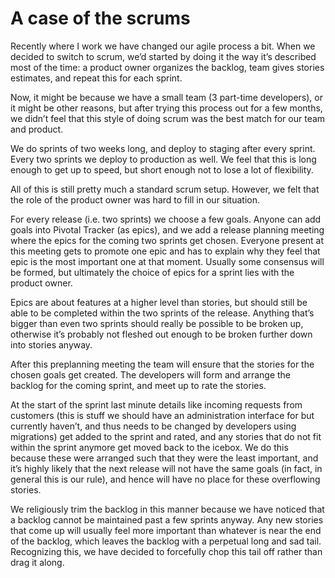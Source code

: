 # A case of the scrums

Recently where I work we have changed our agile process a bit. When we decided to switch to scrum, we’d started by doing it the way it’s described most of the time: a product owner organizes the backlog, team gives stories estimates, and repeat this for each sprint.

Now, it might be because we have a small team (3 part-time developers), or it might be other reasons, but after trying this process out for a few months, we didn’t feel that this style of doing scrum was the best match for our team and product.

We do sprints of two weeks long, and deploy to staging after every sprint. Every two sprints we deploy to production as well. We feel that this is long enough to get up to speed, but short enough not to lose a lot of flexibility.

All of this is still pretty much a standard scrum setup. However, we felt that the role of the product owner was hard to fill in our situation.

For every release (i.e. two sprints) we choose a few goals. Anyone can add goals into Pivotal Tracker (as epics), and we add a release planning meeting where the epics for the coming two sprints get chosen. Everyone present at this meeting gets to promote one epic and has to explain why they feel that epic is the most important one at that moment. Usually some consensus will be formed, but ultimately the choice of epics for a sprint lies with the product owner.

Epics are about features at a higher level than stories, but should still be able to be completed within the two sprints of the release. Anything that’s bigger than even two sprints should really be possible to be broken up, otherwise it’s probably not fleshed out enough to be broken further down into stories anyway.

After this preplanning meeting the team will ensure that the stories for the chosen goals get created. The developers will form and arrange the backlog for the coming sprint, and meet up to rate the stories.

At the start of the sprint last minute details like incoming requests from customers (this is stuff we should have an administration interface for but currently haven’t, and thus needs to be changed by developers using migrations) get added to the sprint and rated, and any stories that do not fit within the sprint anymore get moved back to the icebox. We do this because these were arranged such that they were the least important, and it’s highly likely that the next release will not have the same goals (in fact, in general this is our rule), and hence will have no place for these overflowing stories.

We religiously trim the backlog in this manner because we have noticed that a backlog cannot be maintained past a few sprints anyway. Any new stories that come up will usually feel more important than whatever is near the end of the backlog, which leaves the backlog with a perpetual long and sad tail. Recognizing this, we have decided to forcefully chop this tail off rather than drag it along.
